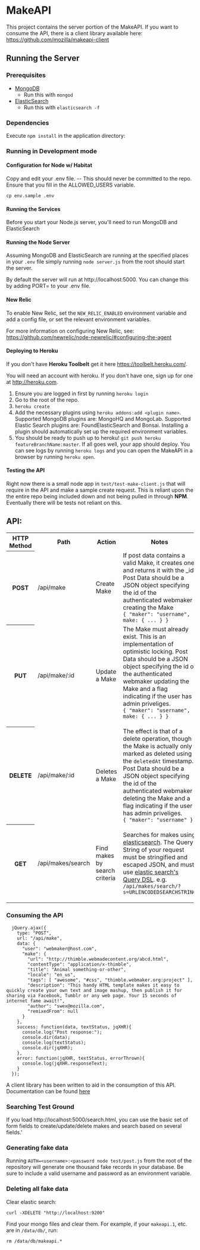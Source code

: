 # MakeAPI

This project contains the server portion of the MakeAPI. If you want to consume the API, there is a client library available here: https://github.com/mozilla/makeapi-client

## Running the Server

### Prerequisites

- [MongoDB](http://www.mongodb.org/)
  - Run this with `mongod`
- [ElasticSearch](http://www.elasticsearch.org/)
  - Run this with `elasticsearch -f`

### Dependencies

Execute `npm install` in the application directory:


### Running in Development mode

#### Configuration for Node w/ Habitat

Copy and edit your .env file. -- This should never be committed to the repo. Ensure that you fill in the ALLOWED_USERS variable.

```
cp env.sample .env
```

#### Running the Services

Before you start your Node.js server, you'll need to run MongoDB and ElasticSearch

#### Running the Node Server

Assuming MongoDB and ElasticSearch are running at the specified places in your `.env` file simply running `node server.js` from the root should start the server.


By default the server will run at http://localhost:5000. You can change this by adding PORT=<port> to your .env file.


#### New Relic

To enable New Relic, set the `NEW_RELIC_ENABLED` environment variable and add a config file, or set the relevant environment variables.

For more information on configuring New Relic, see: https://github.com/newrelic/node-newrelic/#configuring-the-agent

#### Deploying to Heroku

If you don't have **Heroku Toolbelt** get it here https://toolbelt.heroku.com/.

You will need an account with heroku. If you don't have one, sign up for one at http://heroku.com.

1. Ensure you are logged in first by running `heroku login`
2. Go to the root of the repo.
3. `heroku create`
4. Add the necessary plugins using `heroku addons:add <plugin name>`. Supported MongoDB plugins are: MongoHQ and MongoLab. Supported Elastic Search plugins are: FoundElasticSearch and Bonsai. Installing a plugin should automatically set up the required environment variables.
5. You should be ready to push up to heroku! `git push heroku featureBranchName:master`. If all goes well, your app should deploy. You can see logs by running `heroku logs` and you can open the MakeAPI in a browser by running `heroku open`.


#### Testing the API

Right now there is a small node app in `test/test-make-client.js` that will require in the API and make a sample create request. This is reliant upon the the entire repo being included down and not being pulled in through **NPM**. Eventually there will be tests not reliant on this.

## API:

<table>
  <tr>
    <th>HTTP Method</th>
    <th>Path</th>
    <th>Action</th>
    <th>Notes</th>
    <th>Auth Required</th>
  </tr>
  <tr>
    <th>POST</th>
    <td>/api/make</td>
    <td>Create Make</td>
    <td>
      If post data contains a valid Make, it creates one and returns it with the _id.
      Post Data should be a JSON object specifying the id of the authenticated webmaker creating the Make<br />
      <code>{ "maker": "username", make: { ... } } </code>
    </td>
    <td><strong>Yes</strong></td>
  </tr>
  <tr>
    <th>PUT</th>
    <td>/api/make/:id</td>
    <td>Update a Make</td>
    <td>The Make must already exist. This is an implementation of optimistic locking.
    Post Data should be a JSON object specifying the id of the authenticated webmaker updating the Make and a flag indicating if the user has admin priveliges.<br />
      <code>{ "maker": "username", make: { ... } }
    </td>
    <td><strong>Yes</strong></td>
  </tr>
  <tr>
    <th>DELETE</th>
    <td>/api/make/:id</td>
    <td>Deletes a Make</td>
    <td>The effect is that of a delete operation, though the Make is actually only marked as deleted using the <code>deletedAt</code> timestamp.
    Post Data should be a JSON object specifying the id of the authenticated webmaker deleting the Make and a flag indicating if the user has admin priveliges.<br />
      <code>{ "maker": "username" }</td>
    <td><strong>Yes</strong></td>
  </tr>
  <tr>
    <th>GET</th>
    <td>/api/makes/search</td>
    <td>Find makes by search criteria</td>
    <td><p>Searches for makes using <a href="http://www.elasticsearch.org">elasticsearch</a>. The Query String of your request must be stringified and escaped JSON, and must use <a href="http://www.elasticsearch.org/guide/reference/query-dsl/">elastic search's Query DSL</a>. e.g. <code>/api/makes/search/?s=URLENCODEDSEARCHSTRING</code></p></td>
    <td><strong>No</strong></td>
  </tr>
</table>


### Consuming the API

```
  jQuery.ajax({
    type: "POST",
    url: "/api/make",
    data: {
      "user": "webmaker@host.com",
      "make": {
        "url": "http://thimble.webmadecontent.org/abcd.html",
        "contentType": "application/x-thimble",
        "title": "Animal something-or-other",
        "locale": "en_us",
        "tags": [ "awesome", "#css", "thimble.webmaker.org:project" ],
        "description": "This handy HTML template makes it easy to quickly create your own text and image mashup, then publish it for sharing via Facebook, Tumblr or any web page. Your 15 seconds of internet fame await!",
        "author": "swex@mozilla.com",
        "remixedFrom": null
      }
    },
    success: function(data, textStatus, jqXHR){
      console.log("Post response:");
      console.dir(data);
      console.log(textStatus);
      console.dir(jqXHR);
    },
    error: function(jqXHR, textStatus, errorThrown){
      console.log(jqXHR.responseText);
    }
  });
```
A client library has been written to aid in the consumption of this API.
Documentation can be found [here](public/js/README.md)

### Searching Test Ground

If you load http://localhost:5000/search.html, you can use the basic set of form fields to create/update/delete makes and search based on several fields.'

### Generating fake data

Running `AUTH=<username>:<password node test/post.js` from the root of the repository will generate one thousand fake records in your database. Be sure to include a valid username and password as an environment variable.

### Deleting all fake data

Clear elastic search:

`curl -XDELETE "http://localhost:9200"`

Find your mongo files and clear them. For example, if your `makeapi.1`, etc. are in `/data/db/`, run:

`rm /data/db/makeapi.*`

